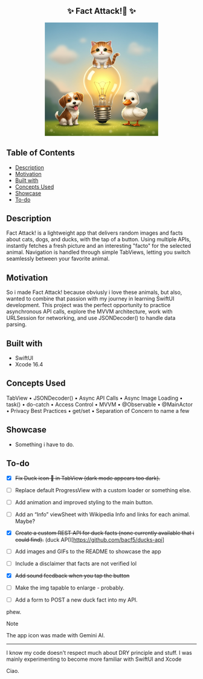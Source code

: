 <h2 align="center">
  ✨ Fact Attack!🐾 ✨
</h2>

<p align="center"><img width="300" alt="image" src="Assets.xcassets/AppIcon.appiconset/appIcon2.png"></p>

## Table of Contents

- [Description](#description)
- [Motivation](#motivation)
- [Built with](#built-with)
- [Concepts Used](#concepts-used)
- [Showcase](#showcase)
- [To-do](#to-do)

## Description

Fact Attack! is a lightweight app that delivers random images and facts about cats, dogs, and ducks, with the tap of a button. Using multiple APIs, instantly fetches a fresh picture and an interesting "facto" for the selected animal. Navigation is handled through simple TabViews, letting you switch seamlessly between your favorite animal.

## Motivation

So i made Fact Attack! because obviusly i love these animals, but also, wanted to combine that passion with my journey in learning SwiftUI development. This project was the perfect opportunity to practice asynchronous API calls, explore the MVVM architecture, work with URLSession for networking, and use JSONDecoder() to handle data parsing.

## Built with

- SwiftUI
- Xcode 16.4

## Concepts Used

TabView • JSONDecoder() • Async API Calls • Async Image Loading • task() • do-catch • Access Control • MVVM • @Observable • @MainActor • Privacy Best Practices • get/set • Separation of Concern to name a few

## Showcase

- Something i have to do.

## To-do

- [x] ~~Fix Duck icon 🦆 in TabView (dark mode appears too dark).~~
- [ ] Replace default ProgressView with a custom loader or something else.
- [ ] Add animation and improved styling to the main button.
- [ ] Add an “Info” viewSheet with Wikipedia Info and links for each animal. Maybe?
- [x] ~~Create a custom REST API for duck facts (none currently available that i could find).~~ (duck API)[https://github.com/bacf5/ducks-api]
- [ ] Add images and GIFs to the README to showcase the app
- [ ] Include a disclaimer that facts are not verified lol
- [x] ~~Add sound feedback when you tap the button~~
- [ ] Make the img tapable to enlarge - probably.
- [ ] Add a form to POST a new duck fact into my API.


phew.

> [!NOTE]
> The app icon was made with Gemini AI.

-----

I know my code doesn't respect much about DRY principle and stuff. I was mainly experimenting to become more familiar with SwiftUI and Xcode

Ciao.
